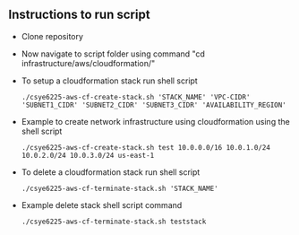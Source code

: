 ## Instructions to run script

* Clone repository
* Now navigate to script folder using command "cd infrastructure/aws/cloudformation/"
* To setup a cloudformation stack run shell script

     `./csye6225-aws-cf-create-stack.sh 'STACK_NAME' 'VPC-CIDR' 'SUBNET1_CIDR' 'SUBNET2_CIDR' 'SUBNET3_CIDR' 'AVAILABILITY_REGION'`
* Example to create network infrastructure using cloudformation using the shell script 

    `./csye6225-aws-cf-create-stack.sh test 10.0.0.0/16 10.0.1.0/24 10.0.2.0/24 10.0.3.0/24 us-east-1 `
* To delete a cloudformation stack run shell script 

    `./csye6225-aws-cf-terminate-stack.sh 'STACK_NAME'`
    
* Example delete stack shell script command
 
    `./csye6225-aws-cf-terminate-stack.sh teststack`